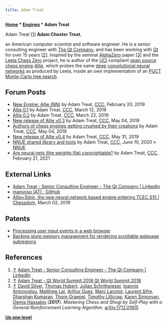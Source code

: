 ```yaml
---
title: Adam Treat
---
```

**[Home](Home "Home") * [Engines](Engines "Engines") * Adam Treat**

[](https://www.linkedin.com/in/adam-treat-4b977056) Adam Treat <a id="cite-note-1" href="#cite-ref-1">[1]</a>
**Adam Chester Treat**,

an American computer scientist and software engineer. He is a senior consulting engineer with [The Qt Company](https://en.wikipedia.org/wiki/The_Qt_Company), and has been working with [Qt](<https://en.wikipedia.org/wiki/Qt_(software)>) for over 15 years <a id="cite-note-2" href="#cite-ref-2">[2]</a>.
Inspired by the seminal [AlphaZero](AlphaZero "AlphaZero") paper <a id="cite-note-3" href="#cite-ref-3">[3]</a> and the [Leela Chess Zero](Leela_Chess_Zero "Leela Chess Zero") project, he is author of the [UCI](UCI "UCI") compliant [open source chess engine](Category:Open_Source "Category:Open Source") [Allie](Allie "Allie"),
which probes the same [deep](Neural_Networks#Deep "Neural Networks") [convolutional neural networks](Neural_Networks#Convolutional "Neural Networks") as produced by Leela, inside an own implementation of an [PUCT](UCT#PUCT "UCT") [Monte-Carlo tree search](Monte-Carlo_Tree_Search "Monte-Carlo Tree Search").

## Forum Posts

- [New Engine: Allie (NN)](http://www.talkchess.com/forum3/viewtopic.php?t=69972) by Adam Treat, [CCC](CCC "CCC"), February 20, 2019
- [Allie 0.1](http://www.talkchess.com/forum3/viewtopic.php?t=70179) by Adam Treat, [CCC](CCC "CCC"), March 12, 2019
- [Allie 0.2](http://www.talkchess.com/forum3/viewtopic.php?t=70282) by Adam Treat, [CCC](CCC "CCC"), March 22, 2019
- [New release of Allie v0.3](http://www.talkchess.com/forum3/viewtopic.php?t=70662) by Adam Treat, [CCC](CCC "CCC"), May 04, 2019
- [Authors of chess engines getting crushed by their creations](http://www.talkchess.com/forum3/viewtopic.php?t=70663) by Adam Treat, [CCC](CCC "CCC"), May 04, 2019
- [New release of Allie v0.4](http://www.talkchess.com/forum3/viewtopic.php?t=70874) by Adam Treat, [CCC](CCC "CCC"), May 31, 2019
- [NNUE shared library and tools](http://www.talkchess.com/forum3/viewtopic.php?f=2&t=74148) by Adam Treat, [CCC](CCC "CCC"), June 10, 2020 » [NNUE](NNUE "NNUE")
- [Are neural nets (the weights file) copyrightable?](http://www.talkchess.com/forum3/viewtopic.php?f=2&t=76664) by Adam Treat, [CCC](CCC "CCC"), February 21, 2021

## External Links

- [Adam Treat - Senior Consulting Engineer - The Qt Company | LinkedIn](https://www.linkedin.com/in/adam-treat-4b977056)
- [manyoso (AT) · GitHub](https://github.com/manyoso)
- [Allie+Stein, the new neural network based engine entering TCEC S15 | Chessdom](http://www.chessdom.com/alliestein-the-new-neural-network-entering-tcec-s15/), March 02, 2019

## Patents

- [Processing user input events in a web browser](https://patents.google.com/patent/US8589950B2/en)
- [Backing store memory management for rendering scrollable webpage subregions](https://patents.google.com/patent/US8941675B2/en)

## References

1. <a id="cite-ref-1" href="#cite-note-1">↑</a> [Adam Treat - Senior Consulting Engineer - The Qt Company | LinkedIn](https://www.linkedin.com/in/adam-treat-4b977056)
1. <a id="cite-ref-2" href="#cite-note-2">↑</a> [Adam Treat - Qt World Summit 2018 Qt World Summit 2018](https://www.qtworldsummit.com/2018/speakers/adam-treat/)
1. <a id="cite-ref-3" href="#cite-note-3">↑</a> [David Silver](David_Silver "David Silver"), [Thomas Hubert](Thomas_Hubert "Thomas Hubert"), [Julian Schrittwieser](Julian_Schrittwieser "Julian Schrittwieser"), [Ioannis Antonoglou](Ioannis_Antonoglou "Ioannis Antonoglou"), [Matthew Lai](Matthew_Lai "Matthew Lai"), [Arthur Guez](Arthur_Guez "Arthur Guez"), [Marc Lanctot](Marc_Lanctot "Marc Lanctot"), [Laurent Sifre](Laurent_Sifre "Laurent Sifre"), [Dharshan Kumaran](Dharshan_Kumaran "Dharshan Kumaran"), [Thore Graepel](Thore_Graepel "Thore Graepel"), [Timothy Lillicrap](Timothy_Lillicrap "Timothy Lillicrap"), [Karen Simonyan](Karen_Simonyan "Karen Simonyan"), [Demis Hassabis](Demis_Hassabis "Demis Hassabis") (**2017**). *Mastering Chess and Shogi by Self-Play with a General Reinforcement Learning Algorithm*. [arXiv:1712.01815](https://arxiv.org/abs/1712.01815)

**[Up one level](People "People")**

